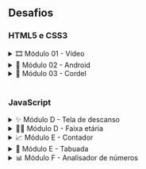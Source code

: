 ## Desafios

### HTML5 e CSS3
<details>
  <summary>🎞 Módulo 01 - Vídeo</summary><br>
  <a target="_blank" href="/">🌐 Website</a> <a target="_blank" href="/">😸 Código</a><br><br>
</details>
<details>
  <summary>👾 Módulo 02 - Android</summary><br>
  <a target="_blank" href="https://raysantori.github.io/desafio-cursoemvideo/html-css/modulo02-android/index.html">🌐 Website</a> <a target="_blank" href="https://github.com/raysantori/desafio-cursoemvideo/tree/main/html-css/modulo02-android">😸 Código</a><br><br>
  <ul>
    <li>Cabeçalho com menu de navegação;</li>
    <li>Artigo responsivo com títulos, imagens, vídeos e conteúdo;</li>
    <li>Lista com marcadores personalizados;</li>
    <li>Rodapé com link.</li>
  </ul><br>
</details>
<details>
  <summary>📰 Módulo 03 - Cordel</summary><br>
  <a target="_blank" href="https://raysantori.github.io/desafio-cursoemvideo/html-css/modulo03-cordel/index.html">🌐 Website</a> <a target="_blank" href="https://github.com/raysantori/desafio-cursoemvideo/tree/main/html-css/modulo03-cordel">😸 Código</a><br><br>
</details>

<br>

### JavaScript
<details>
  <summary>✨ Módulo D - Tela de descanso</summary><br>
  <a target="_blank" href="https://raysantori.github.io/desafio-cursoemvideo/javascript/paginas/tela-de-descanso.html">🌐 Website</a> <a target="_blank" href="https://github.com/raysantori/desafio-cursoemvideo/tree/main/javascript/paginas">😸 Código</a><br><br>
  <ul>
    <li>Atualização automática a cada 60s;</li>
    <li>Troca de tema diurno/noturno conforme o horário;</li>
    <li>Data e hora automática.</li>
  </ul><br>
</details>
<details>
  <summary>👶🏼 Módulo D - Faixa etária</summary><br>
  <a target="_blank" href="https://raysantori.github.io/desafio-cursoemvideo/javascript/paginas/faixa-etaria.html">🌐 Website</a> <a target="_blank" href="https://github.com/raysantori/desafio-cursoemvideo/tree/main/javascript/paginas">😸 Código</a><br><br>
  <ul>
    <li>Esclarece a sua idade;</li>
    <li>Informa em qual faixa etária está;</li>
    <li>Indica o pronome binário da faixa etária.</li>
  </ul><br>
</details>
<details>
  <summary>📈 Módulo E - Contador</summary><br>
  <a target="_blank" href="https://raysantori.github.io/desafio-cursoemvideo/javascript/paginas/contador.html">🌐 Website</a> <a target="_blank" href="https://github.com/raysantori/desafio-cursoemvideo/tree/main/javascript/paginas">😸 Código</a><br><br>
  <ul>
    <li>Contagem crescente e descrescente;</li>
    <li>Intervalo para contagem.</li>
  </ul><br>
</details>
<details>
  <summary>🎰 Módulo E - Tabuada</summary><br>
  <a target="_blank" href="https://raysantori.github.io/desafio-cursoemvideo/javascript/paginas/tabuada.html">🌐 Website</a> <a target="_blank" href="https://github.com/raysantori/desafio-cursoemvideo/tree/main/javascript/paginas">😸 Código</a><br><br>
  <ul>
    <li>Gera tabuada conforme o número;</li>
    <li>O número é multiplicado até 10 vezes;</li>
    <li>Aceita número negativos.</li>
  </ul><br>
</details>
<details>
  <summary>📊 Módulo F - Analisador de números</summary><br>
  <a target="_blank" href="https://raysantori.github.io/desafio-cursoemvideo/javascript/paginas/analisador-de-numeros.html">🌐 Website</a> <a target="_blank" href="https://github.com/raysantori/desafio-cursoemvideo/tree/main/javascript/paginas">😸 Código</a><br><br>
  <ul>
    <li>Analisa números de 1 a 100;</li>
    <li>Indica a quantidade de números que foram adicionados;</li>
    <li>Informa o maior e o menor valor;</li>
    <li>Soma os valores adicionados;</li>
    <li>Calcula a média desses números.</li>
  </ul><br>
</details>
